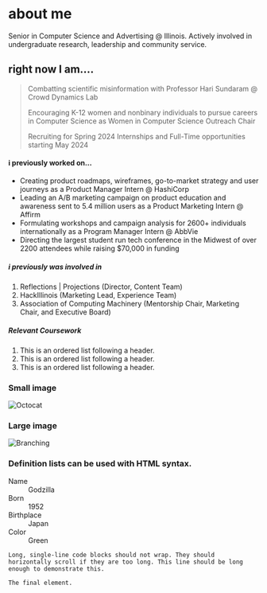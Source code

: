 # about me 

Senior in Computer Science and Advertising @ Illinois. Actively involved in undergraduate research, leadership and community service.

## right now I am....

> Combatting scientific misinformation with Professor Hari Sundaram @ Crowd Dynamics Lab
> 
> Encouraging K-12 women and nonbinary individuals to pursue careers in Computer Science as Women in Computer Science Outreach Chair
> 
> Recruiting for Spring 2024 Internships and Full-Time opportunities starting May 2024

#### i previously worked on...

*   Creating product roadmaps, wireframes, go-to-market strategy and user journeys as a Product Manager Intern @ HashiCorp
*   Leading an A/B marketing campaign on product education and awareness sent to 5.4 million users as a Product Marketing Intern @ Affirm
*   Formulating workshops and campaign analysis for 2600+ individuals internationally as a Program Manager Intern @ AbbVie
*   Directing the largest student run tech conference in the Midwest of over 2200 attendees while raising $70,000 in funding 

##### i previously was involved in 

1.  Reflections | Projections (Director, Content Team)  
2.  HackIllinois (Marketing Lead, Experience Team) 
3.  Association of Computing Machinery (Mentorship Chair, Marketing Chair, and Executive Board)

##### Relevant Coursework  

1.  This is an ordered list following a header.
2.  This is an ordered list following a header.
3.  This is an ordered list following a header.


### Small image

![Octocat](https://github.githubassets.com/images/icons/emoji/octocat.png)

### Large image

![Branching](https://guides.github.com/activities/hello-world/branching.png)


### Definition lists can be used with HTML syntax.

<dl>
<dt>Name</dt>
<dd>Godzilla</dd>
<dt>Born</dt>
<dd>1952</dd>
<dt>Birthplace</dt>
<dd>Japan</dd>
<dt>Color</dt>
<dd>Green</dd>
</dl>

```
Long, single-line code blocks should not wrap. They should horizontally scroll if they are too long. This line should be long enough to demonstrate this.
```

```
The final element.
```
